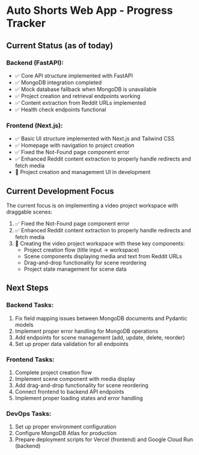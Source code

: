 # Auto Shorts Web App - Progress Tracker

## Current Status (as of today)

### Backend (FastAPI):
- ✅ Core API structure implemented with FastAPI
- ✅ MongoDB integration completed
- ✅ Mock database fallback when MongoDB is unavailable
- ✅ Project creation and retrieval endpoints working
- ✅ Content extraction from Reddit URLs implemented
- ✅ Health check endpoints functional

### Frontend (Next.js):
- ✅ Basic UI structure implemented with Next.js and Tailwind CSS
- ✅ Homepage with navigation to project creation
- ✅ Fixed the Not-Found page component error
- ✅ Enhanced Reddit content extraction to properly handle redirects and fetch media
- 🔄 Project creation and management UI in development

## Current Development Focus
The current focus is on implementing a video project workspace with draggable scenes:
1. ✅ Fixed the Not-Found page component error
2. ✅ Enhanced Reddit content extraction to properly handle redirects and fetch media
3. 🔄 Creating the video project workspace with these key components:
   - Project creation flow (title input → workspace)
   - Scene components displaying media and text from Reddit URLs
   - Drag-and-drop functionality for scene reordering
   - Project state management for scene data

## Next Steps

### Backend Tasks:
1. Fix field mapping issues between MongoDB documents and Pydantic models
2. Implement proper error handling for MongoDB operations
3. Add endpoints for scene management (add, update, delete, reorder)
4. Set up proper data validation for all endpoints

### Frontend Tasks:
1. Complete project creation flow
2. Implement scene component with media display
3. Add drag-and-drop functionality for scene reordering
4. Connect frontend to backend API endpoints
5. Implement proper loading states and error handling

### DevOps Tasks:
1. Set up proper environment configuration
2. Configure MongoDB Atlas for production
3. Prepare deployment scripts for Vercel (frontend) and Google Cloud Run (backend) 